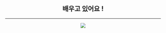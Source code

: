 <div align = center> <h2>배우고 있어요 !</h2></div>

<hr>


<div align = center>  
  <img src="https://img.shields.io/badge/javascript-F7DF1E?style=for-the-badge&logo=javascript&logoColor=black"> 

</div>


